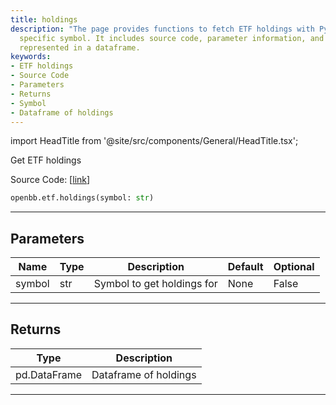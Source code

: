 ```yaml
---
title: holdings
description: "The page provides functions to fetch ETF holdings with Python using a"
  specific symbol. It includes source code, parameter information, and return values
  represented in a dataframe.
keywords:
- ETF holdings
- Source Code
- Parameters
- Returns
- Symbol
- Dataframe of holdings
---
```


import HeadTitle from '@site/src/components/General/HeadTitle.tsx';

<HeadTitle title="etf.holdings - Reference | OpenBB SDK Docs" />

Get ETF holdings

Source Code: [[link](https://github.com/OpenBB-finance/OpenBBTerminal/tree/main/openbb_terminal/etf/stockanalysis_model.py#L82)]

```python
openbb.etf.holdings(symbol: str)
```

---

## Parameters

| Name | Type | Description | Default | Optional |
| ---- | ---- | ----------- | ------- | -------- |
| symbol | str | Symbol to get holdings for | None | False |


---

## Returns

| Type | Description |
| ---- | ----------- |
| pd.DataFrame | Dataframe of holdings |
---
